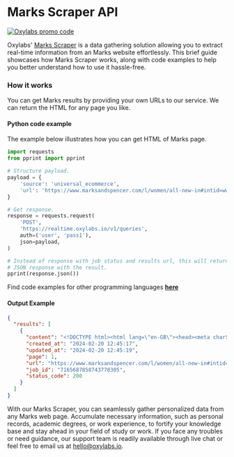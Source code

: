 # Marks Scraper API

[![Oxylabs promo code](https://user-images.githubusercontent.com/129506779/250792357-8289e25e-9c36-4dc0-a5e2-2706db797bb5.png)](https://oxylabs.go2cloud.org/aff_c?offer_id=7&aff_id=877&url_id=112)

Oxylabs' [Marks Scraper](https://oxylabs.io/products/scraper-api/ecommerce/marks?utm_source=github&utm_medium=repositories&utm_campaign=product) is a data gathering solution allowing you to extract real-time information from an Marks website effortlessly. This brief guide showcases how Marks Scraper works, along with code examples to help you better understand how to use it hassle-free.

### How it works

You can get Marks results by providing your own URLs to our service. We can return the HTML for any page you like.

#### Python code example

The example below illustrates how you can get HTML of Marks page.

```python
import requests
from pprint import pprint

# Structure payload.
payload = {
    'source': 'universal_ecommerce',
    'url': 'https://www.marksandspencer.com/l/women/all-new-in#intid=ww_dlp_logo-nav_08022024_txt_1_new_in'
}

# Get response.
response = requests.request(
    'POST',
    'https://realtime.oxylabs.io/v1/queries',
    auth=('user', 'pass1'),
    json=payload,
)

# Instead of response with job status and results url, this will return the
# JSON response with the result.
pprint(response.json())
```
Find code examples for other programming languages [**here**](https://github.com/oxylabs/marks-scraper/tree/main/code%20examples)

#### Output Example
```json
{
  "results": [
    {
      "content": "<!DOCTYPE html><html lang=\"en-GB\"><head><meta charSet=\"utf-8\"/><meta name=\"viewport\" content=\"width= ... </html>",
      "created_at": "2024-02-20 12:45:17",
      "updated_at": "2024-02-20 12:45:19",
      "page": 1,
      "url": "https://www.marksandspencer.com/l/women/all-new-in#intid=ww_dlp_logo-nav_08022024_txt_1_new_in",
      "job_id": "7165687858743778305",
      "status_code": 200
    }
  ]
}
```
With our Marks Scraper, you can seamlessly gather personalized data from any Marks web page. Accumulate necessary information, such as personal records, academic degrees, or work experience, to fortify your knowledge base and stay ahead in your field of study or work. If you face any troubles or need guidance, our support team is readily available through live chat or feel free to email us at hello@oxylabs.io.